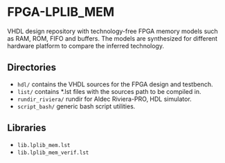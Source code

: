 # FPGA-LPLIB_MEM
VHDL design repository with technology-free FPGA memory models such as RAM, ROM, FIFO and buffers.
The models are synthesized for different hardware platform to compare the inferred technology.

## Directories
- `hdl/` contains the VHDL sources for the FPGA design and testbench.
- `list/` contains *.lst files with the sources path to be compiled in.
- `rundir_riviera/` rundir for Aldec Riviera-PRO, HDL simulator.
- `script_bash/` generic bash script utilities.

## Libraries
- `lib.lplib_mem.lst`
- `lib.lplib_mem_verif.lst`